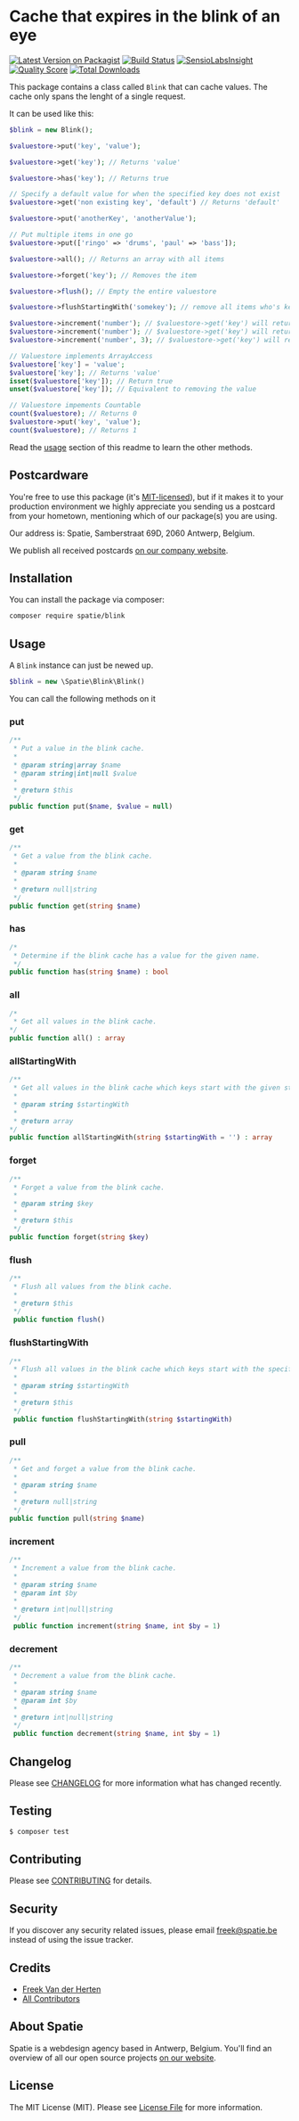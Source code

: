 # Cache that expires in the blink of an eye

[![Latest Version on Packagist](https://img.shields.io/packagist/v/spatie/blink.svg?style=flat-square)](https://packagist.org/packages/spatie/blink)
[![Build Status](https://img.shields.io/travis/spatie/blink/master.svg?style=flat-square)](https://travis-ci.org/spatie/blink)
[![SensioLabsInsight](https://img.shields.io/sensiolabs/i/2ce5c803-2126-4c73-8009-d65ff9d87d71.svg?style=flat-square)](https://insight.sensiolabs.com/projects/2ce5c803-2126-4c73-8009-d65ff9d87d71)
[![Quality Score](https://img.shields.io/scrutinizer/g/spatie/blink.svg?style=flat-square)](https://scrutinizer-ci.com/g/spatie/blink)
[![Total Downloads](https://img.shields.io/packagist/dt/spatie/blink.svg?style=flat-square)](https://packagist.org/packages/spatie/blink)

This package contains a class called `Blink` that can cache values. The cache only spans the lenght of a single request.

It can be used like this:

```php
$blink = new Blink();

$valuestore->put('key', 'value');

$valuestore->get('key'); // Returns 'value'

$valuestore->has('key'); // Returns true

// Specify a default value for when the specified key does not exist
$valuestore->get('non existing key', 'default') // Returns 'default'

$valuestore->put('anotherKey', 'anotherValue');

// Put multiple items in one go
$valuestore->put(['ringo' => 'drums', 'paul' => 'bass']);

$valuestore->all(); // Returns an array with all items

$valuestore->forget('key'); // Removes the item

$valuestore->flush(); // Empty the entire valuestore

$valuestore->flushStartingWith('somekey'); // remove all items who's keys start with "somekey"

$valuestore->increment('number'); // $valuestore->get('key') will return 1 
$valuestore->increment('number'); // $valuestore->get('key') will return 2
$valuestore->increment('number', 3); // $valuestore->get('key') will return 5

// Valuestore implements ArrayAccess
$valuestore['key'] = 'value';
$valuestore['key']; // Returns 'value'
isset($valuestore['key']); // Return true
unset($valuestore['key']); // Equivalent to removing the value

// Valuestore impements Countable
count($valuestore); // Returns 0
$valuestore->put('key', 'value');
count($valuestore); // Returns 1
```

Read the [usage](#usage) section of this readme to learn the other methods.

## Postcardware

You're free to use this package (it's [MIT-licensed](LICENSE.md)), but if it makes it to your production environment we highly appreciate you sending us a postcard from your hometown, mentioning which of our package(s) you are using.

Our address is: Spatie, Samberstraat 69D, 2060 Antwerp, Belgium.

We publish all received postcards [on our company website](https://spatie.be/en/opensource/postcards).

## Installation

You can install the package via composer:

``` bash
composer require spatie/blink
```

## Usage

A `Blink` instance can just be newed up.

```php
$blink = new \Spatie\Blink\Blink()
```

You can call the following methods on it

### put
```php
/**
 * Put a value in the blink cache.
 *
 * @param string|array $name
 * @param string|int|null $value
 * 
 * @return $this
 */
public function put($name, $value = null)
```

### get

```php
/**
 * Get a value from the blink cache.
 *
 * @param string $name
 *
 * @return null|string
 */
public function get(string $name)
```

### has

```php
/*
 * Determine if the blink cache has a value for the given name.
 */
public function has(string $name) : bool
```

### all
```php
/*
 * Get all values in the blink cache.
*/
public function all() : array
```

### allStartingWith
```php
/**
 * Get all values in the blink cache which keys start with the given string.
 *
 * @param string $startingWith
 *
 * @return array
*/
public function allStartingWith(string $startingWith = '') : array
```

### forget
```php
/**
 * Forget a value from the blink cache.
 *
 * @param string $key
 *
 * @return $this
 */
public function forget(string $key)
```

### flush
```php
/**
 * Flush all values from the blink cache.
 *
 * @return $this
 */
 public function flush()
```

### flushStartingWith
```php
/**
 * Flush all values in the blink cache which keys start with the specified value.
 *
 * @param string $startingWith
 *
 * @return $this
 */
 public function flushStartingWith(string $startingWith)
```

### pull
```php
/**
 * Get and forget a value from the blink cache.
 *
 * @param string $name 
 *
 * @return null|string
 */
public function pull(string $name)
```

### increment
```php
/**
 * Increment a value from the blink cache.
 *
 * @param string $name
 * @param int $by
 *
 * @return int|null|string
 */
 public function increment(string $name, int $by = 1)
```

### decrement
```php
/**
 * Decrement a value from the blink cache.
 *
 * @param string $name
 * @param int $by
 *
 * @return int|null|string
 */
 public function decrement(string $name, int $by = 1)
```

## Changelog

Please see [CHANGELOG](CHANGELOG.md) for more information what has changed recently.

## Testing

``` bash
$ composer test
```

## Contributing

Please see [CONTRIBUTING](CONTRIBUTING.md) for details.

## Security

If you discover any security related issues, please email freek@spatie.be instead of using the issue tracker.

## Credits

- [Freek Van der Herten](https://github.com/freekmurze)
- [All Contributors](../../contributors)

## About Spatie

Spatie is a webdesign agency based in Antwerp, Belgium. You'll find an overview of all our open source projects [on our website](https://spatie.be/opensource).

## License

The MIT License (MIT). Please see [License File](LICENSE.md) for more information.
